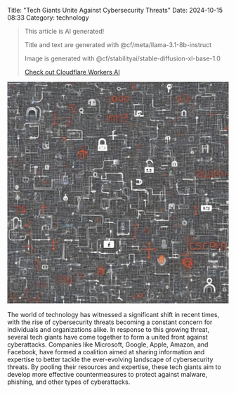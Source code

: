 Title: "Tech Giants Unite Against Cybersecurity Threats"
Date: 2024-10-15 08:33
Category: technology

> This article is AI generated!
> 
> Title and text are generated with @cf/meta/llama-3.1-8b-instruct
> 
> Image is generated with @cf/stabilityai/stable-diffusion-xl-base-1.0
> 
> [Check out Cloudflare Workers AI](https://developers.cloudflare.com/workers-ai/models/)


![Alt Text](images/2024-10-15-tech-giants-unite-against-cybersecurity-threats.png)

The world of technology has witnessed a significant shift in recent times, with the rise of cybersecurity threats becoming a constant concern for individuals and organizations alike. In response to this growing threat, several tech giants have come together to form a united front against cyberattacks. Companies like Microsoft, Google, Apple, Amazon, and Facebook, have formed a coalition aimed at sharing information and expertise to better tackle the ever-evolving landscape of cybersecurity threats. By pooling their resources and expertise, these tech giants aim to develop more effective countermeasures to protect against malware, phishing, and other types of cyberattacks.